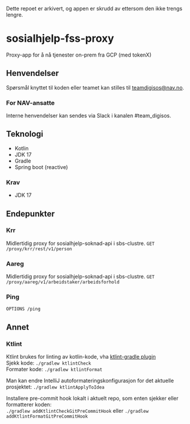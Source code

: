 Dette repoet er arkivert, og appen er skrudd av ettersom den ikke trengs lengre.

# sosialhjelp-fss-proxy
Proxy-app for å nå tjenester on-prem fra GCP (med tokenX)

## Henvendelser
Spørsmål knyttet til koden eller teamet kan stilles til teamdigisos@nav.no.

### For NAV-ansatte
Interne henvendelser kan sendes via Slack i kanalen #team_digisos.

## Teknologi
* Kotlin
* JDK 17
* Gradle
* Spring boot (reactive)

### Krav
* JDK 17


## Endepunkter

### Krr
Midlertidig proxy for sosialhjelp-soknad-api i sbs-clustre.
`GET /proxy/krr/rest/v1/person`

### Aareg
Midlertidig proxy for sosialhjelp-soknad-api i sbs-clustre.
`GET /proxy/aareg/v1/arbeidstaker/arbeidsforhold`

### Ping
`OPTIONS /ping`

## Annet

### Ktlint
Ktlint brukes for linting av kotlin-kode, vha [ktlint-gradle plugin](https://github.com/JLLeitschuh/ktlint-gradle)\
Sjekk kode: `./gradlew ktlintCheck`\
Formater kode: `./gradlew ktlintFormat`

Man kan endre IntelliJ autoformateringskonfigurasjon for det aktuelle prosjektet: `./gradlew ktlintApplyToIdea`

Installere pre-commit hook lokalt i aktuelt repo, som enten sjekker eller formatterer koden:\
`./gradlew addKtlintCheckGitPreCommitHook` eller `./gradlew addKtlintFormatGitPreCommitHook`
